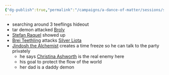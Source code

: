 ```yaml
---
{"dg-publish":true,"permalink":"/campaigns/a-dance-of-matter/sessions/session-1014/"}
---
```



- searching around 3 teeflings hideout
- tar demon attacked [Broly](Campaigns/A%20Dance%20of%20Matter/Players%20👤/Broly.md)
- [Stefan Raquel](Campaigns/A%20Dance%20of%20Matter/NPCs%20🤖/Stefan%20Raquel.md) showed up
- [Brei Teethling](Campaigns/A%20Dance%20of%20Matter/NPCs%20🤖/Brei%20Teethling.md) attacks [Silver Liota](Campaigns/A%20Dance%20of%20Matter/Players%20👤/Silver%20Liota.md)
- [Jindosh the Alchemist](Campaigns/A%20Dance%20of%20Matter/NPCs%20🤖/Jindosh%20the%20Alchemist.md) creates a time freeze so he can talk to the party  privately 
	- he says [Christina Ashworth](Campaigns/A%20Dance%20of%20Matter/NPCs%20🤖/Christina%20Ashworth.md) is the real enemy here
	- his goal to protect the flow of the world
	- her dad is a daddy demon